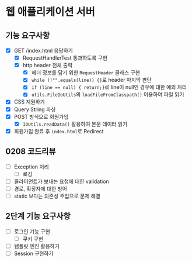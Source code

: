 # 웹 애플리케이션 서버
## 기능 요구사항
- [x] GET /index.html 응답하기
  - [x] RequestHandlerTest 통과하도록 구현
  - [x] http header 전체 출력
    - [x] 헤더 정보를 담기 위한 `RequestHeader` 클래스 구현
    - [x] `while (!"".equals(line)) {}`로 header 마지막 판단
    - [x] `if (line == null) { return;}`로 line이 null인 경우에 대한 예외 처리
    - [x] `utils.FileIoUtils`의 `loadFileFromClasspath()` 이용하여 파일 읽기
- [x] CSS 지원하기
- [x] Query String 파싱
- [x] POST 방식으로 회원가입
  - [x] `IOUtils.readData()` 활용하여 본문 데이터 읽기
- [x] 회원가입 완료 후 `index.html`로 Redirect

## 0208 코드리뷰
- [ ] Exception 처리
  - [ ] 로깅
- [ ] 클라이언트가 보내는 요청에 대한 validation
- [ ] 경로, 확장자에 대한 방어
- [ ] static 보다는 의존성 주입으로 문제 해결

## 2단계 기능 요구사항
- [ ] 로그인 기능 구현
  - [ ] 쿠키 구현
- [ ] 템플릿 엔진 활용하기
- [ ] Session 구현하기
